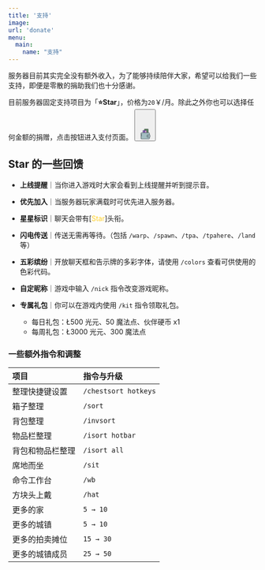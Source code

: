 ```yaml
---
title: '支持'
image:
url: 'donate' 
menu:
  main:
    name: "支持"
---
```

服务器目前其实完全没有额外收入，为了能够持续陪伴大家，希望可以给我们一些支持，即便是零散的捐助我们也十分感谢。

目前服务器固定支持项目为「**⭐️Star**」，价格为`20`￥/月。除此之外你也可以选择任何金额的捐赠，点击按钮进入支付页面。
<button class="button">
  <span class="button__text">
<span>　</span><span>　</span></span>

  <svg class="button__svg" role="presentational" viewBox="0 0 600 600">
    <defs><clipPath id="myClip"><rect x="0" y="0" width="100%" height="50%" /></clipPath></defs>
    <g clip-path="url(#myClip)"><g id="money"><path d="M441.9,116.54h-162c-4.66,0-8.49,4.34-8.62,9.83l.85,278.17,178.37,2V126.37C450.38,120.89,446.56,116.52,441.9,116.54Z" fill="#699e64" stroke="#323c44" stroke-miterlimit="10" stroke-width="14" /><path d="M424.73,165.49c-10-2.53-17.38-12-17.68-24H316.44c-.09,11.58-7,21.53-16.62,23.94-3.24.92-5.54,4.29-5.62,8.21V376.54H430.1V173.71C430.15,169.83,427.93,166.43,424.73,165.49Z" fill="#699e64" stroke="#323c44" stroke-miterlimit="10" stroke-width="14" /></g><g id="creditcard"><path d="M372.12,181.59H210.9c-4.64,0-8.45,4.34-8.58,9.83l.85,278.17,177.49,2V191.42C380.55,185.94,376.75,181.57,372.12,181.59Z" fill="#a76fe2" stroke="#323c44" stroke-miterlimit="10" stroke-width="14" /><path d="M347.55,261.85H332.22c-3.73,0-6.76-3.58-6.76-8v-35.2c0-4.42,3-8,6.76-8h15.33c3.73,0,6.76,3.58,6.76,8v35.2C354.31,258.27,351.28,261.85,347.55,261.85Z" fill="#ffdc67" /><path d="M249.73,183.76h28.85v274.8H249.73Z" fill="#323c44" /></g></g><g id="wallet"><path d="M478,288.23h-337A28.93,28.93,0,0,0,112,317.14V546.2a29,29,0,0,0,28.94,28.95H478a29,29,0,0,0,28.95-28.94h0v-229A29,29,0,0,0,478,288.23Z" fill="#a4bdc1" stroke="#323c44" stroke-miterlimit="10" stroke-width="14" /><path d="M512.83,382.71H416.71a28.93,28.93,0,0,0-28.95,28.94h0V467.8a29,29,0,0,0,28.95,28.95h96.12a19.31,19.31,0,0,0,19.3-19.3V402a19.3,19.3,0,0,0-19.3-19.3Z" fill="#a4bdc1" stroke="#323c44" stroke-miterlimit="10" stroke-width="14" /><path d="M451.46,435.79v7.88a14.48,14.48,0,1,1-29,0v-7.9a14.48,14.48,0,0,1,29,0Z" fill="#a4bdc1" stroke="#323c44" stroke-miterlimit="10" stroke-width="14" /><path d="M147.87,541.93V320.84c-.05-13.2,8.25-21.51,21.62-24.27a42.71,42.71,0,0,1,7.14-1.32l-29.36-.63a67.77,67.77,0,0,0-9.13.45c-13.37,2.75-20.32,12.57-20.27,25.77l.38,221.24c-1.57,15.44,8.15,27.08,25.34,26.1l33-.19c-15.9,0-28.78-10.58-28.76-25.93Z" fill="#7b8f91" /><path d="M148.16,343.22a6,6,0,0,0-6,6v92a6,6,0,0,0,12,0v-92A6,6,0,0,0,148.16,343.22Z" fill="#323c44" /></g>
  </svg>
</button>

## Star 的一些回馈

*  **上线提醒**｜当你进入游戏时大家会看到上线提醒并听到提示音。

* **优先加入**｜当服务器玩家满载时可优先进入服务器。

* **星星标识**｜聊天会带有[<span style="color: #ffd027">Star</span>]头衔。

* **闪电传送**｜传送无需再等待。（包括 `/warp`、`/spawn`、`/tpa`、`/tpahere`、`/land` 等）

* **五彩缤纷**｜开放聊天框和告示牌的多彩字体，请使用 `/colors` 查看可供使用的色彩代码。

* **自定昵称**｜游戏中输入 `/nick` 指令改变游戏昵称。

* **专属礼包**｜你可以在游戏内使用 `/kit` 指令领取礼包。
  - 每日礼包：Ł500 光元、50 魔法点、伙伴硬币 x1
  - 每周礼包：Ł3000 光元、300 魔法点

### 一些额外指令和调整

| 项目 | 指令与升级 |
| :--- | :--- |
| 整理快捷键设置 | `/chestsort hotkeys` |
| 箱子整理 | `/sort` |
| 背包整理 | `/invsort` |
| 物品栏整理 | `/isort hotbar` |
| 背包和物品栏整理 | `/isort all` |
| 席地而坐 | `/sit` |
| 命令工作台 | `/wb` |
| 方块头上戴 | `/hat` |
| 更多的家 | `5 → 10` |
| 更多的城镇 | `5 → 10` |
| 更多的拍卖摊位 | `15 → 30` |
| 更多的城镇成员 | `25 → 50` |